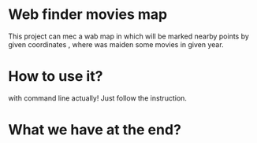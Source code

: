 # Web finder movies map 
This project can mec a wab map in which will be marked nearby 
points by given coordinates , where was maiden some movies in
given year.
# How to use it?
with command line actually! Just follow the instruction.
# What we have at the end?

